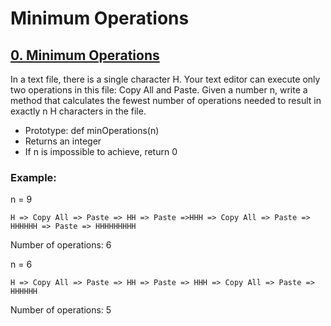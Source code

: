 # **Minimum Operations**

## [0. Minimum Operations](./0-minoperations.py)
In a text file, there is a single character H. Your text editor can execute only two operations in this file: Copy All and Paste. Given a number n, write a method that calculates the fewest number of operations needed to result in exactly n H characters in the file.

* Prototype: def minOperations(n)
* Returns an integer
* If n is impossible to achieve, return 0

### Example:
n = 9

```
H => Copy All => Paste => HH => Paste =>HHH => Copy All => Paste => HHHHHH => Paste => HHHHHHHHH
```
Number of operations: 6

n = 6

```
H => Copy All => Paste => HH => Paste => HHH => Copy All => Paste => HHHHHH
```
Number of operations: 5